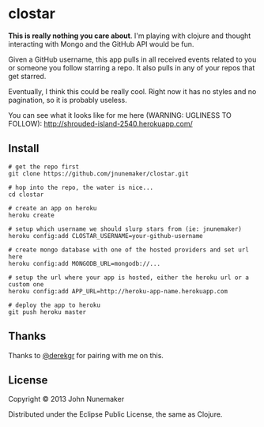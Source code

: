 # clostar

**This is really nothing you care about**. I'm playing with clojure and thought interacting with Mongo and the GitHub API would be fun.

Given a GitHub username, this app pulls in all received events related to you or someone you follow starring a repo. It also pulls in any of your repos that get starred.

Eventually, I think this could be really cool. Right now it has no styles and no pagination, so it is probably useless.

You can see what it looks like for me here (WARNING: UGLINESS TO FOLLOW):
http://shrouded-island-2540.herokuapp.com/

## Install

```
# get the repo first
git clone https://github.com/jnunemaker/clostar.git

# hop into the repo, the water is nice...
cd clostar

# create an app on heroku
heroku create

# setup which username we should slurp stars from (ie: jnunemaker)
heroku config:add CLOSTAR_USERNAME=your-github-username

# create mongo database with one of the hosted providers and set url here
heroku config:add MONGODB_URL=mongodb://...

# setup the url where your app is hosted, either the heroku url or a custom one
heroku config:add APP_URL=http://heroku-app-name.herokuapp.com

# deploy the app to heroku
git push heroku master
```

## Thanks

Thanks to [@derekgr](https://github.com/derekgr) for pairing with me on this.

## License

Copyright © 2013 John Nunemaker

Distributed under the Eclipse Public License, the same as Clojure.
